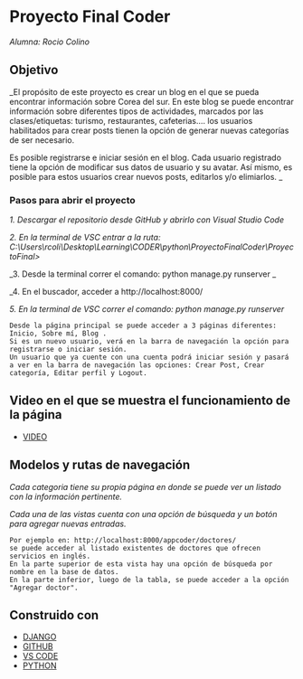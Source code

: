 # Proyecto Final Coder

_Alumna: Rocio Colino_

## Objetivo

_El propósito de este proyecto es crear un blog en el que se pueda encontrar información sobre Corea del sur. En este blog se puede encontrar información sobre diferentes tipos de actividades, marcados por las clases/etiquetas: turismo, restaurantes, cafeterias.... los usuarios habilitados para crear posts tienen la opción de generar nuevas categorías de ser necesario. 

Es posible registrarse e iniciar sesión en el blog. Cada usuario registrado tiene la opción de modificar sus datos de usuario y su avatar. Así mismo, es posible para estos usuarios crear nuevos posts, editarlos y/o elimiarlos. _

### Pasos para abrir el proyecto 

_1. Descargar el repositorio desde GitHub y abrirlo con Visual Studio Code_

_2. En la terminal de VSC entrar a la ruta: C:\Users\rcoli\Desktop\Learning\CODER\python\ProyectoFinalCoder\ProyectoFinal>_


_3. Desde la terminal correr el comando: python manage.py runserver _

_4. En el buscador, acceder a http://localhost:8000/

_5. En la terminal de VSC correr el comando: python manage.py runserver_

```
Desde la página principal se puede acceder a 3 páginas diferentes:
Inicio, Sobre mí, Blog .
Si es un nuevo usuario, verá en la barra de navegación la opción para registrarse o iniciar sesión.
Un usuario que ya cuente con una cuenta podrá iniciar sesión y pasará a ver en la barra de navegación las opciones: Crear Post, Crear categoría, Editar perfil y Logout. 
```

## Video en el que se muestra el funcionamiento de la página
* [VIDEO](https://www.djangoproject.com/)


## Modelos y rutas de navegación

_Cada categoria tiene su propia página en donde se puede ver un listado con la información pertinente._

_Cada una de las vistas cuenta con una opción de búsqueda y un botón para agregar nuevas entradas._
```
Por ejemplo en: http://localhost:8000/appcoder/doctores/ 
se puede acceder al listado existentes de doctores que ofrecen servicios en inglés.
En la parte superior de esta vista hay una opción de búsqueda por nombre en la base de datos.
En la parte inferior, luego de la tabla, se puede acceder a la opción "Agregar doctor".

```




## Construido con 


* [DJANGO](https://www.djangoproject.com/) 
* [GITHUB](https://github.com/) 
* [VS CODE](https://code.visualstudio.com/)
* [PYTHON](https://www.python.org/)


